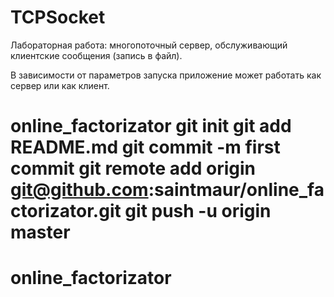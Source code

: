 # TCPSocket
Лабораторная работа: многопоточный сервер, обслуживающий клиентские сообщения (запись в файл).

В зависимости от параметров запуска приложение может работать как сервер или как клиент.
# online_factorizator git init git add README.md git commit -m first commit git remote add origin git@github.com:saintmaur/online_factorizator.git git push -u origin master
# online_factorizator
